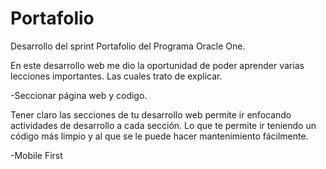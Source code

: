 # Portafolio
Desarrollo del sprint Portafolio del Programa Oracle One.

En este desarrollo web me dio la oportunidad de poder aprender varias lecciones importantes.
Las cuales trato de explicar.

-Seccionar página web y codigo.

  Tener claro las secciones de tu desarrollo web permite ir enfocando actividades de desarrollo a cada sección. 
  Lo que te permite ir teniendo un código más limpio y al que se le puede hacer mantenimiento fácilmente.

-Mobile First 
